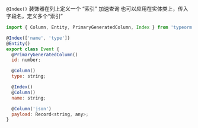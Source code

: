`@Index()` 装饰器在列上定义一个 “索引” 加速查询 也可以应用在实体类上，传入字段名，定义多个“索引”

```js
import { Column, Entity, PrimaryGeneratedColumn, Index } from 'typeorm';

@Index(['name', 'type'])
@Entity()
export class Event {
  @PrimaryGeneratedColumn()
  id: number;

  @Column()
  type: string;

  @Index()
  @Column()
  name: string;

  @Column('json')
  payload: Record<string, any>;
}

```

